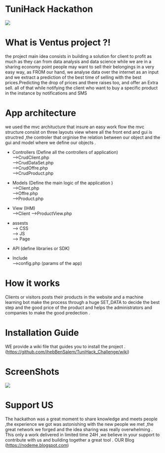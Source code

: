 # TuniHack Hackathon

![](http://i.imgur.com/iNX53Be.jpg)
# What is Ventus project ?!
the project main idea consists in building a solution for client to profit as much as they can from data analysis and data science while we are in a sharing economy point people may want to sell their belongings in a very easy way, as FROM our hand, we analyse data over the internet as an input and we extract a prediction of the best time of selling with the best prices.Predicting the drop of prices and there raises too, and offer an Extra sell. all of that while notifying the client who want to buy a specific product in the instance by notifications and SMS 

# App architecture
we used the mvc architucture that insure an easy work flow the mvc structure consist on three layouts view where all the front end and gui is structred ,the controler that orginise the relation between our object and the gui and model where we define our objects . 

* Controllers (Define all the controllers of application)<br />
    -->CrudClient.php <br />
    -->CrudDataSet.php <br />
    -->CrudOffre.php <br />
    -->CrudProduct.php <br />

* Models (Define the main logic of the application )  <br /> 
  -->Client.php <br />
  -->Offre.php <br />
  -->Product.php <br />
        

* View (IHM) <br />-->Client -->ProductView.php<br />
      
* assests <br />
  --> CSS <br />
  --> JS <br />
  --> Page </br>
  
* API (define libraries or SDK)
* Include <br />
 -->config.php (params of the app) <br />


# How it works
Clients or visitors posts their products in the website and a machine learning bot make the process through a huge SET_DATA to decide the best step and the good price of the product and helps the administrators and companies to make the good predection .

# Installation Guide
WE provide a wiki file that guides you to install the project . (https://github.com/ihebBenSalem/TuniHack_Challenge/wiki)


# ScreenShots
![](http://i.imgur.com/JhxGQ0u.png)

# Support US
The hackathon was a great moment to share knowledge and meets people ,the experience we got was astonishing with the new people we met ,the great network we forged and the idea sharing was really overwhelming . This only a work delivered in limited time 24H ,we believe in your support to contribute with us and building together a great tool .
OUR Blog (https://nodeme.blogspot.com)

       
